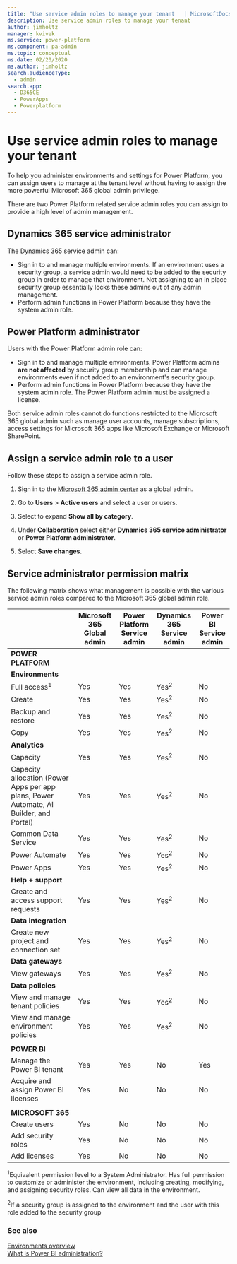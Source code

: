 ```yaml
---
title: "Use service admin roles to manage your tenant   | MicrosoftDocs"
description: Use service admin roles to manage your tenant 
author: jimholtz
manager: kvivek
ms.service: power-platform
ms.component: pa-admin
ms.topic: conceptual
ms.date: 02/20/2020
ms.author: jimholtz
search.audienceType: 
  - admin
search.app: 
  - D365CE
  - PowerApps
  - Powerplatform
---
```

# Use service admin roles to manage your tenant

To help you administer environments and settings for Power Platform, you can assign users to manage at the tenant level without having to assign the more powerful Microsoft 365 global admin privilege.  

There are two Power Platform related service admin roles you can assign to provide a high level of admin management.

## Dynamics 365 service administrator

The Dynamics 365 service admin can:

- Sign in to and manage multiple environments. If an environment uses a security group, a service admin would need to be added to the security group in order to manage that environment. Not assigning to an in place security group essentially locks these admins out of any admin management. 
- Perform admin functions in Power Platform because they have the system admin role.  

## Power Platform administrator 
  
 Users with the Power Platform admin role can:  
  
- Sign in to and manage multiple environments. Power Platform admins **are not affected** by security group membership and can manage environments even if not added to an environment's security group.
- Perform admin functions in Power Platform because they have the system admin role. The Power Platform admin must be assigned a license.  
  
Both service admin roles cannot do functions restricted to the Microsoft 365 global admin such as manage user accounts, manage subscriptions, access settings for Microsoft 365 apps like Microsoft Exchange or Microsoft SharePoint.  
  
## Assign a service admin role to a user

Follow these steps to assign a service admin role.

1. Sign in to the [Microsoft 365 admin center](https://admin.microsoft.com/) as a global admin.

2. Go to **Users** > **Active users** and select a user or users.
  
3. Select to expand **Show all by category**.

4. Under **Collaboration** select either **Dynamics 365 service administrator** or **Power Platform administrator**. 
  
5. Select **Save changes**.

## Service administrator permission matrix

The following matrix shows what management is possible with the various service admin roles compared to the Microsoft 365 global admin role.

|    |Microsoft 365<br>Global admin<br />  |Power Platform<br>Service admin <br />  |Dynamics 365<br>Service admin<br />  | Power BI<br>Service admin<br />  |
|---------|---------|---------|---------|---------|
|**POWER PLATFORM** |||||  
|**Environments** |||||  
|Full access<sup>1</sup> |Yes|Yes|Yes<sup>2</sup>|No|  
|Create|Yes|Yes|Yes<sup>2</sup>|No|  
|Backup and restore|Yes|Yes| Yes<sup>2</sup>|No|  
|Copy |Yes|Yes|Yes<sup>2</sup>|No|  
|**Analytics**|||||
|Capacity|Yes|Yes|Yes<sup>2</sup>|No|  
|Capacity allocation (Power Apps per app plans, Power Automate, AI Builder, and Portal) |Yes|Yes|Yes<sup>2</sup>|No|
|Common Data Service|Yes|Yes|Yes<sup>2</sup>|No|  
|Power Automate|Yes|Yes|Yes<sup>2</sup>|No|  
|Power Apps|Yes|Yes|Yes<sup>2</sup>|No|  
|**Help + support**|||||
|Create and access support requests|Yes|Yes|Yes<sup>2</sup>|No|  
|**Data integration**|||||
|Create new project and connection set|Yes|Yes|Yes<sup>2</sup>|No|  
|**Data gateways**|||||
|View gateways|Yes|Yes|Yes<sup>2</sup>|No|  
|**Data policies**|||||
|View and manage tenant policies|Yes|Yes|Yes<sup>2</sup>|No|  
|View and manage environment policies|Yes|Yes|Yes<sup>2</sup>|No|  
||||||
|**POWER BI**|||||  
|Manage the Power BI tenant|Yes|Yes|No|Yes|  
|Acquire and assign Power BI licenses|Yes|No|No|No|  
||||||
|**MICROSOFT 365**|||||  
|Create users|Yes|No|No|No|  
|Add security roles|Yes|No|No|No|  
|Add licenses|Yes|No|No|No|  

<sup>1</sup>Equivalent permission level to a System Administrator. Has full permission to customize or administer the environment, including creating, modifying, and assigning security roles. Can view all data in the environment.

<sup>2</sup>If a security group is assigned to the environment and the user with this role added to the security group


### See also  
[Environments overview](environments-overview.md)<br />
[What is Power BI administration?](https://docs.microsoft.com/power-bi/service-admin-administering-power-bi-in-your-organization)
